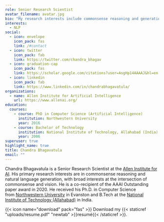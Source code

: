 ```yaml
---
role: Senior Research Scientist
avatar_filename: avatar.jpg
bio: "My research interests include commonsense reasoning and generation. "
interests:
  - NLP
social:
  - icon: envelope
    icon_pack: fas
    link: /#contact
  - icon: twitter
    icon_pack: fab
    link: https://twitter.com/chandra_bhagav
  - icon: graduation-cap
    icon_pack: fas
    link: https://scholar.google.com/citations?user=AsgHp14AAAAJ&hl=en
  - icon: linkedin
    icon_pack: fab
    link: https://www.linkedin.com/in/chandrabhagavatula/
organizations:
  - name: Allen Institute for Artificial Intelligence
    url: https://www.allenai.org/
education:
  courses:
    - course: PhD in Computer Science (Artificial Intelligence)
      institution: Northwestern University
      year: 2016
    - course: Bachelor of Technology
      institution: National Institute of Technology, Allahabad (India)
      year: 2006
superuser: true
highlight_name: true
title: Chandra Bhagavatula
email: ""
---
```

Chandra Bhagavatula is a Senior Research Scientist at the [Allen Institute for AI](https://allenai.org/). His primary research interests are in commonsense reasoning and natural language generation, with broad interests at the intersection of commonsense and vision. He is a co-recipient of the AAAI Outstanding paper award in 2020. He received his Ph.D. in Computer Science from [Northwestern University](https://www.northwestern.edu/) in Evanston and B.Tech at the [National Institute of Technology (Allahabad)](http://www.mnnit.ac.in/) in India. 

{{< icon name="download" pack="fas" >}} Download my {{< staticref "uploads/resume.pdf" "newtab" >}}resumé{{< /staticref >}}.